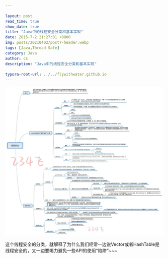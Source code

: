 ```yaml
---

layout: post
read_time: true
show_date: true
title: "Java中的线程安全分类和基本实现"
date: 2015-7-2 21:27:01 +0800
img: posts/20210402/post7-header.webp
tags: [Java,Thread Safe]
category: Java
author: cs
description: "Java中的线程安全分类和基本实现"

typora-root-url: ../../flywithwater.github.io
---
```


![img](/assets/img/posts/Java/线程安全.jpg)

这个线程安全的分类，就解释了为什么我们经常一边说Vector或者HashTable是线程安全的，又一边要竭力避免一些API的使用“陷阱”~~~



